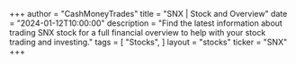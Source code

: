 +++
author = "CashMoneyTrades"
title = "SNX | Stock and Overview"
date = "2024-01-12T10:00:00"
description = "Find the latest information about trading SNX stock for a full financial overview to help with your stock trading and investing."
tags = [
"Stocks",
]
layout = "stocks"
ticker = "SNX"
+++
        


    
        